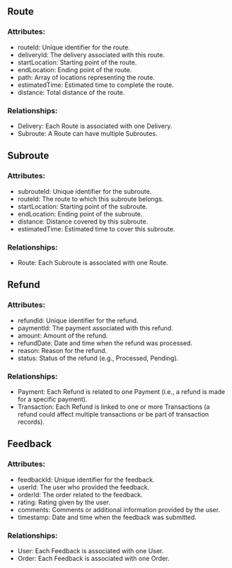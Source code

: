 ## Route
### Attributes:

- routeId: Unique identifier for the route.
- deliveryId: The delivery associated with this route.
- startLocation: Starting point of the route.
- endLocation: Ending point of the route.
- path: Array of locations representing the route.
- estimatedTime: Estimated time to complete the route.
- distance: Total distance of the route.
### Relationships:

- Delivery: Each Route is associated with one Delivery.
- Subroute: A Route can have multiple Subroutes.
## Subroute
### Attributes:

- subrouteId: Unique identifier for the subroute.
- routeId: The route to which this subroute belongs.
- startLocation: Starting point of the subroute.
- endLocation: Ending point of the subroute.
- distance: Distance covered by this subroute.
- estimatedTime: Estimated time to cover this subroute.
### Relationships:

- Route: Each Subroute is associated with one Route.
## Refund
### Attributes:

- refundId: Unique identifier for the refund.
- paymentId: The payment associated with this refund.
- amount: Amount of the refund.
- refundDate: Date and time when the refund was processed.
- reason: Reason for the refund.
- status: Status of the refund (e.g., Processed, Pending).
### Relationships:

- Payment: Each Refund is related to one Payment (i.e., a refund is made for a specific payment).
- Transaction: Each Refund is linked to one or more Transactions (a refund could affect multiple transactions or be part of transaction records).
## Feedback
### Attributes:

- feedbackId: Unique identifier for the feedback.
- userId: The user who provided the feedback.
- orderId: The order related to the feedback.
- rating: Rating given by the user.
- comments: Comments or additional information provided by the user.
- timestamp: Date and time when the feedback was submitted.
### Relationships:

- User: Each Feedback is associated with one User.
- Order: Each Feedback is associated with one Order.
